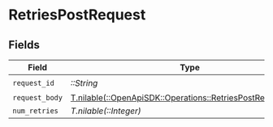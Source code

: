 # RetriesPostRequest


## Fields

| Field                                                                                                            | Type                                                                                                             | Required                                                                                                         | Description                                                                                                      |
| ---------------------------------------------------------------------------------------------------------------- | ---------------------------------------------------------------------------------------------------------------- | ---------------------------------------------------------------------------------------------------------------- | ---------------------------------------------------------------------------------------------------------------- |
| `request_id`                                                                                                     | *::String*                                                                                                       | :heavy_check_mark:                                                                                               | N/A                                                                                                              |
| `request_body`                                                                                                   | [T.nilable(::OpenApiSDK::Operations::RetriesPostRequestBody)](../../models/operations/retriespostrequestbody.md) | :heavy_minus_sign:                                                                                               | N/A                                                                                                              |
| `num_retries`                                                                                                    | *T.nilable(::Integer)*                                                                                           | :heavy_minus_sign:                                                                                               | N/A                                                                                                              |
